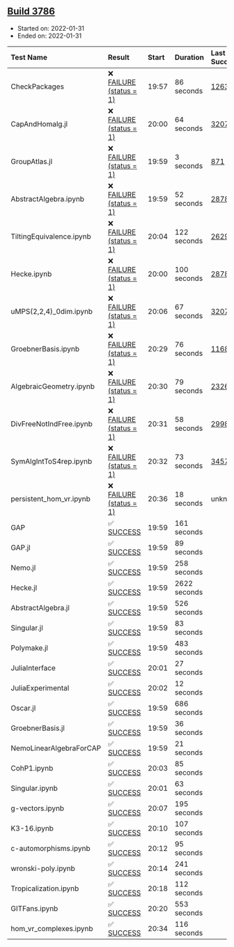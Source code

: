 ## [Build 3786](https://oscarci.mathematik.uni-kl.de/job/oscar-stable/3786/)

* Started on: 2022-01-31
* Ended on: 2022-01-31

| Test Name    | Result | Start | Duration | Last Success | First Failure |
|:-------------|:-------|:------|:---------|:-------------|:--------------|
| CheckPackages | ❌ [FAILURE (status = 1)](https://oscarci.mathematik.uni-kl.de/job/oscar-stable/3786/artifact/logs/build-3786/CheckPackages.log) | 19:57 | 86 seconds | [1263](https://oscarci.mathematik.uni-kl.de/job/oscar-stable/1263/) | [1264](https://oscarci.mathematik.uni-kl.de/job/oscar-stable/1264/) |
| CapAndHomalg.jl | ❌ [FAILURE (status = 1)](https://oscarci.mathematik.uni-kl.de/job/oscar-stable/3786/artifact/logs/build-3786/CapAndHomalg.jl.log) | 20:00 | 64 seconds | [3207](https://oscarci.mathematik.uni-kl.de/job/oscar-stable/3207/) | [3208](https://oscarci.mathematik.uni-kl.de/job/oscar-stable/3208/) |
| GroupAtlas.jl | ❌ [FAILURE (status = 1)](https://oscarci.mathematik.uni-kl.de/job/oscar-stable/3786/artifact/logs/build-3786/GroupAtlas.jl.log) | 19:59 | 3 seconds | [871](https://oscarci.mathematik.uni-kl.de/job/oscar-stable/871/) | [872](https://oscarci.mathematik.uni-kl.de/job/oscar-stable/872/) |
| AbstractAlgebra.ipynb | ❌ [FAILURE (status = 1)](https://oscarci.mathematik.uni-kl.de/job/oscar-stable/3786/artifact/logs/build-3786/AbstractAlgebra.ipynb.log) | 19:59 | 52 seconds | [2878](https://oscarci.mathematik.uni-kl.de/job/oscar-stable/2878/) | [2879](https://oscarci.mathematik.uni-kl.de/job/oscar-stable/2879/) |
| TiltingEquivalence.ipynb | ❌ [FAILURE (status = 1)](https://oscarci.mathematik.uni-kl.de/job/oscar-stable/3786/artifact/logs/build-3786/TiltingEquivalence.ipynb.log) | 20:04 | 122 seconds | [2629](https://oscarci.mathematik.uni-kl.de/job/oscar-stable/2629/) | [2630](https://oscarci.mathematik.uni-kl.de/job/oscar-stable/2630/) |
| Hecke.ipynb | ❌ [FAILURE (status = 1)](https://oscarci.mathematik.uni-kl.de/job/oscar-stable/3786/artifact/logs/build-3786/Hecke.ipynb.log) | 20:00 | 100 seconds | [2878](https://oscarci.mathematik.uni-kl.de/job/oscar-stable/2878/) | [2879](https://oscarci.mathematik.uni-kl.de/job/oscar-stable/2879/) |
| uMPS(2,2,4)_0dim.ipynb | ❌ [FAILURE (status = 1)](https://oscarci.mathematik.uni-kl.de/job/oscar-stable/3786/artifact/logs/build-3786/uMPS-2-2-4-_0dim.ipynb.log) | 20:06 | 67 seconds | [3207](https://oscarci.mathematik.uni-kl.de/job/oscar-stable/3207/) | [3208](https://oscarci.mathematik.uni-kl.de/job/oscar-stable/3208/) |
| GroebnerBasis.ipynb | ❌ [FAILURE (status = 1)](https://oscarci.mathematik.uni-kl.de/job/oscar-stable/3786/artifact/logs/build-3786/GroebnerBasis.ipynb.log) | 20:29 | 76 seconds | [1168](https://oscarci.mathematik.uni-kl.de/job/oscar-stable/1168/) | [1169](https://oscarci.mathematik.uni-kl.de/job/oscar-stable/1169/) |
| AlgebraicGeometry.ipynb | ❌ [FAILURE (status = 1)](https://oscarci.mathematik.uni-kl.de/job/oscar-stable/3786/artifact/logs/build-3786/AlgebraicGeometry.ipynb.log) | 20:30 | 79 seconds | [2326](https://oscarci.mathematik.uni-kl.de/job/oscar-stable/2326/) | [2327](https://oscarci.mathematik.uni-kl.de/job/oscar-stable/2327/) |
| DivFreeNotIndFree.ipynb | ❌ [FAILURE (status = 1)](https://oscarci.mathematik.uni-kl.de/job/oscar-stable/3786/artifact/logs/build-3786/DivFreeNotIndFree.ipynb.log) | 20:31 | 58 seconds | [2998](https://oscarci.mathematik.uni-kl.de/job/oscar-stable/2998/) | [2999](https://oscarci.mathematik.uni-kl.de/job/oscar-stable/2999/) |
| SymAlgIntToS4rep.ipynb | ❌ [FAILURE (status = 1)](https://oscarci.mathematik.uni-kl.de/job/oscar-stable/3786/artifact/logs/build-3786/SymAlgIntToS4rep.ipynb.log) | 20:32 | 73 seconds | [3457](https://oscarci.mathematik.uni-kl.de/job/oscar-stable/3457/) | [3458](https://oscarci.mathematik.uni-kl.de/job/oscar-stable/3458/) |
| persistent_hom_vr.ipynb | ❌ [FAILURE (status = 1)](https://oscarci.mathematik.uni-kl.de/job/oscar-stable/3786/artifact/logs/build-3786/persistent_hom_vr.ipynb.log) | 20:36 | 18 seconds | unknown | unknown |
| GAP | ✅ [SUCCESS](https://oscarci.mathematik.uni-kl.de/job/oscar-stable/3786/artifact/logs/build-3786/GAP.log) | 19:59 | 161 seconds |  |  |
| GAP.jl | ✅ [SUCCESS](https://oscarci.mathematik.uni-kl.de/job/oscar-stable/3786/artifact/logs/build-3786/GAP.jl.log) | 19:59 | 89 seconds |  |  |
| Nemo.jl | ✅ [SUCCESS](https://oscarci.mathematik.uni-kl.de/job/oscar-stable/3786/artifact/logs/build-3786/Nemo.jl.log) | 19:59 | 258 seconds |  |  |
| Hecke.jl | ✅ [SUCCESS](https://oscarci.mathematik.uni-kl.de/job/oscar-stable/3786/artifact/logs/build-3786/Hecke.jl.log) | 19:59 | 2622 seconds |  |  |
| AbstractAlgebra.jl | ✅ [SUCCESS](https://oscarci.mathematik.uni-kl.de/job/oscar-stable/3786/artifact/logs/build-3786/AbstractAlgebra.jl.log) | 19:59 | 526 seconds |  |  |
| Singular.jl | ✅ [SUCCESS](https://oscarci.mathematik.uni-kl.de/job/oscar-stable/3786/artifact/logs/build-3786/Singular.jl.log) | 19:59 | 83 seconds |  |  |
| Polymake.jl | ✅ [SUCCESS](https://oscarci.mathematik.uni-kl.de/job/oscar-stable/3786/artifact/logs/build-3786/Polymake.jl.log) | 19:59 | 483 seconds |  |  |
| JuliaInterface | ✅ [SUCCESS](https://oscarci.mathematik.uni-kl.de/job/oscar-stable/3786/artifact/logs/build-3786/JuliaInterface.log) | 20:01 | 27 seconds |  |  |
| JuliaExperimental | ✅ [SUCCESS](https://oscarci.mathematik.uni-kl.de/job/oscar-stable/3786/artifact/logs/build-3786/JuliaExperimental.log) | 20:02 | 12 seconds |  |  |
| Oscar.jl | ✅ [SUCCESS](https://oscarci.mathematik.uni-kl.de/job/oscar-stable/3786/artifact/logs/build-3786/Oscar.jl.log) | 19:59 | 686 seconds |  |  |
| GroebnerBasis.jl | ✅ [SUCCESS](https://oscarci.mathematik.uni-kl.de/job/oscar-stable/3786/artifact/logs/build-3786/GroebnerBasis.jl.log) | 19:59 | 36 seconds |  |  |
| NemoLinearAlgebraForCAP | ✅ [SUCCESS](https://oscarci.mathematik.uni-kl.de/job/oscar-stable/3786/artifact/logs/build-3786/NemoLinearAlgebraForCAP.log) | 19:59 | 21 seconds |  |  |
| CohP1.ipynb | ✅ [SUCCESS](https://oscarci.mathematik.uni-kl.de/job/oscar-stable/3786/artifact/logs/build-3786/CohP1.ipynb.log) | 20:03 | 85 seconds |  |  |
| Singular.ipynb | ✅ [SUCCESS](https://oscarci.mathematik.uni-kl.de/job/oscar-stable/3786/artifact/logs/build-3786/Singular.ipynb.log) | 20:01 | 63 seconds |  |  |
| g-vectors.ipynb | ✅ [SUCCESS](https://oscarci.mathematik.uni-kl.de/job/oscar-stable/3786/artifact/logs/build-3786/g-vectors.ipynb.log) | 20:07 | 195 seconds |  |  |
| K3-16.ipynb | ✅ [SUCCESS](https://oscarci.mathematik.uni-kl.de/job/oscar-stable/3786/artifact/logs/build-3786/K3-16.ipynb.log) | 20:10 | 107 seconds |  |  |
| c-automorphisms.ipynb | ✅ [SUCCESS](https://oscarci.mathematik.uni-kl.de/job/oscar-stable/3786/artifact/logs/build-3786/c-automorphisms.ipynb.log) | 20:12 | 95 seconds |  |  |
| wronski-poly.ipynb | ✅ [SUCCESS](https://oscarci.mathematik.uni-kl.de/job/oscar-stable/3786/artifact/logs/build-3786/wronski-poly.ipynb.log) | 20:14 | 241 seconds |  |  |
| Tropicalization.ipynb | ✅ [SUCCESS](https://oscarci.mathematik.uni-kl.de/job/oscar-stable/3786/artifact/logs/build-3786/Tropicalization.ipynb.log) | 20:18 | 112 seconds |  |  |
| GITFans.ipynb | ✅ [SUCCESS](https://oscarci.mathematik.uni-kl.de/job/oscar-stable/3786/artifact/logs/build-3786/GITFans.ipynb.log) | 20:20 | 553 seconds |  |  |
| hom_vr_complexes.ipynb | ✅ [SUCCESS](https://oscarci.mathematik.uni-kl.de/job/oscar-stable/3786/artifact/logs/build-3786/hom_vr_complexes.ipynb.log) | 20:34 | 116 seconds |  |  |
